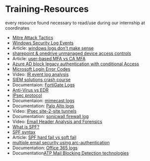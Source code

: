 # Training-Resources
every resource found necessary to read/use during our internship at coordinates
* [Mitre Attack Tactics](https://attack.mitre.org/tactics/enterprise/)
* [Windows Security Log Events](https://www.ultimatewindowssecurity.com/securitylog/encyclopedia/)
* Article: [windows logs don't make sense](https://medium.com/@tareq.alkhatib/its-not-you-windows-security-logs-don-t-make-sense-4e421a0bbd0)
* [sharepoint & onedrive unmanaged device access controls](https://learn.microsoft.com/en-us/sharepoint/control-access-from-unmanaged-devices)
* Article: [user-based MFA vs CA MFA](https://messageops.com/user-based-mfa-vs-conditional-access-mfa/)
* [Azure AD block legacy authentication with conditional Access](https://learn.microsoft.com/en-us/azure/active-directory/conditional-access/block-legacy-authentication)
* [Microsoft Login Error Codes](https://login.microsoftonline.com/error)
* Video: [IR event log analysis](https://youtu.be/Xw536W7kbDQ)
* [SIEM solutions crash course](https://app.letsdefend.io/training/lessons/siem-101)
* Documentaion: [FortiGate Logs](https://docs.fortinet.com/document/fortigate/7.2.4/fortios-log-message-reference/524940/introduction)
* [Anti-Virus vs EDR](https://thinkadnet.com/2021/03/edr-vs-antivirus-whats-the-difference/)
* [IPsec protocol](https://www.cloudflare.com/learning/network-layer/what-is-ipsec/)
* Documentaion: [mimecast logs](https://integrations.mimecast.com/documentation/tutorials/understanding-siem-logs/)
* Documentation: [Palo Alto logs](https://docs.paloaltonetworks.com/pan-os/9-1/pan-os-admin/monitoring/view-and-manage-logs/log-types-and-severity-levels)
* Video: [IPsec site-2-site tunnels](https://www.youtube.com/watch?v=CuxyZiSCSfc)
* Documentation: [sonicwall firewall log](https://www.sonicwall.com/techdocs/pdf/sonicos-6-5-4-log-events-reference-guide.pdf)
* Video: [Email Header Analysis and Forensics](https://www.youtube.com/watch?v=nK5QpGSBR8c)
* [What is SPF?](https://en.wikipedia.org/wiki/Sender_Policy_Framework)
* [SPF syntax](https://powerdmarc.com/spf-record-syntax)
* Article: [SPF hard fail vs soft fail](https://knowledge.ondmarc.redsift.com/en/articles/1148885-spf-hard-fail-vs-spf-soft-fail)
* [multiple email security using arc-authentication](https://en.wikipedia.org/wiki/Authenticated_Received_Chain)
* Documentation: [Office 365 logs](https://learn.microsoft.com/en-us/office/office-365-management-api/office-365-management-activity-api-schema)
* Documentation[ATP Mail Blocking Detection technologies](https://learn.microsoft.com/en-us/microsoft-365/security/office-365-security/reports-email-security?view=o365-worldwide)
